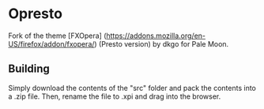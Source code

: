 # Opresto
Fork of the theme [FXOpera] (https://addons.mozilla.org/en-US/firefox/addon/fxopera/) (Presto version) by dkgo for Pale Moon.

## Building
Simply download the contents of the "src" folder  and pack the contents into a .zip file. Then, rename the file to .xpi and drag into the browser.
